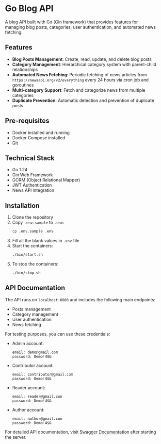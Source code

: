 # Go Blog API

A blog API built with Go (Gin framework) that provides features for managing blog posts, categories, user
authentication, and automated news fetching.

## Features

- **Blog Posts Management**: Create, read, update, and delete blog posts
- **Category Management**: Hierarchical category system with parent-child relationships
- **Automated News Fetching**: Periodic fetching of news articles from `https://newsapi.org/v2/everything` every 24
  hours via cron job and goroutines
- **Multi-category Support**: Fetch and categorize news from multiple categories
- **Duplicate Prevention**: Automatic detection and prevention of duplicate posts

## Pre-requisites

- Docker installed and running
- Docker Compose installed
- Git

## Technical Stack

- Go 1.24
- Gin Web Framework
- GORM (Object Relational Mapper)
- JWT Authentication
- News API Integration

## Installation

1. Clone the repository
2. Copy `.env.sample` to `.env`:
   ```bash
   cp .env.sample .env
   ```
3. Fill all the blank values in `.env` file
4. Start the containers:
   ```bash
   ./bin/start.sh
   ```
5. To stop the containers:
   ```bash
   ./bin/stop.sh
   ```

## API Documentation

The API runs on `localhost:8080` and includes the following main endpoints:

- Posts management
- Category management
- User authentication
- News fetching

For testing purposes, you can use these credentials:

- Admin account:
  ```
  email: demo@gmail.com
  password: Demo!4$&
  ```
- Contributor account:
  ```
  email: contributor@gmail.com
  password: Demo!4$&
  ```
- Reader account:
  ```
  email: reader@gmail.com
  password: Demo!4$&
  ```
- Author account:
  ```
  email: author@gmail.com
  password: Demo!4$&
  ```

For detailed API documentation, visit [Swagger Documentation](https://api.go.tiana-zo.site/swagger/index.html) after
starting the server.